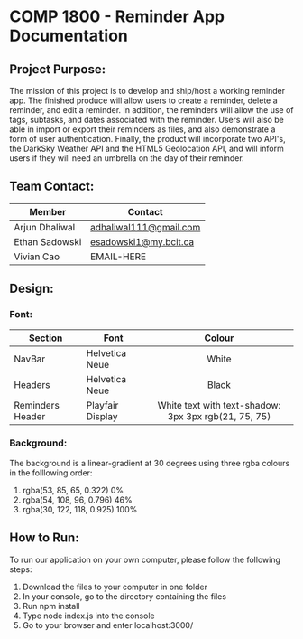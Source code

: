 # COMP 1800 - Reminder App Documentation

## Project Purpose:
The mission of this project is to develop and ship/host a working reminder app. 
The finished produce will allow users to create a reminder, delete a reminder, and edit a reminder.
In addition, the reminders will allow the use of tags, subtasks, and dates associated with the reminder. 
Users will also be able in import or export their reminders as files, and also demonstrate a form of user authentication. 
Finally, the product will incorporate two API's, the DarkSky Weather API and the HTML5 Geolocation API, and will inform users if they will need an umbrella on the day of their reminder.


## Team Contact:
| Member | Contact |
| ----------- | ----------- |
| Arjun Dhaliwal | adhaliwal111@gmail.com |
| Ethan Sadowski | esadowski1@my.bcit.ca |
| Vivian Cao | EMAIL-HERE |

## Design:
### Font:

| Section | Font | Colour |
| --- | --- | :---: |
| NavBar | Helvetica Neue | White |
| Headers | Helvetica Neue | Black |
| Reminders Header | Playfair Display | White text with text-shadow: 3px 3px rgb(21, 75, 75) |

### Background:
The background is a linear-gradient at 30 degrees using three rgba colours in the folllowing order:

1. rgba(53, 85, 65, 0.322) 0%
2. rgba(54, 108, 96, 0.796) 46%
3. rgba(30, 122, 118, 0.925) 100%

## How to Run:
To run our application on your own computer, please follow the following steps:

1. Download the files to your computer in one folder
2. In your console, go to the directory containing the files
3. Run npm install
4. Type node index.js into the console
5. Go to your browser and enter localhost:3000/



